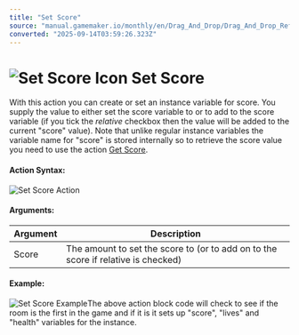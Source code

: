 ```yaml
---
title: "Set Score"
source: "manual.gamemaker.io/monthly/en/Drag_And_Drop/Drag_And_Drop_Reference/Instance_Vars/Set_Score.htm"
converted: "2025-09-14T03:59:26.323Z"
---
```


# ![Set Score Icon](../../../assets/Images/Scripting_Reference/Drag_And_Drop/Reference/Instance_Vars/i_IV_Set_Score.png) Set Score

With this action you can create or set an instance variable for score. You supply the value to either set the score variable to or to add to the score variable (if you tick the _relative_ checkbox then the value will be added to the current "score" value). Note that unlike regular instance variables the variable name for "score" is stored internally so to retrieve the score value you need to use the action [Get Score](Get_Score.md).

#### Action Syntax:

![Set Score Action](../../../assets/Images/Scripting_Reference/Drag_And_Drop/Reference/Instance_Vars/a_IV_Set_Score.png)

#### Arguments:

| Argument | Description |
| --- | --- |
| Score | The amount to set the score to (or to add on to the score if relative is checked) |

#### Example:

![Set Score Example](../../../assets/Images/Scripting_Reference/Drag_And_Drop/Reference/Instance_Vars/e_IV_Set_Score.png)The above action block code will check to see if the room is the first in the game and if it is it sets up "score", "lives" and "health" variables for the instance.